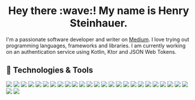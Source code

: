
<h1 align='center'>Hey there :wave:! My name is Henry Steinhauer.</h1>

I'm a passionate software developer and writer on [Medium](https://henrysteinhauer.medium.com/). I love trying out programming languages, frameworks and libraries. I am currently working on an authentication service using Kotlin, Ktor and JSON Web Tokens.

## 🔧 Technologies & Tools

![](https://img.shields.io/badge/C_Sharp-informational?style=flat&logo=c-sharp&logoColor=white&color=001482)
![](https://img.shields.io/badge/Kotlin-informational?style=flat&logo=kotlin&logoColor=white&color=001482)
![](https://img.shields.io/badge/Ktor-informational?style=flat&logo=kotlin&logoColor=white&color=001482)
![](https://img.shields.io/badge/MockK-informational?style=flat&logo=kotlin&logoColor=white&color=001482)
![](https://img.shields.io/badge/Ruby-informational?style=flat&logo=ruby&logoColor=white&color=001482)
![](https://img.shields.io/badge/TS-informational?style=flat&logo=typescript&logoColor=white&color=001482)
![](https://img.shields.io/badge/JS-informational?style=flat&logo=javascript&logoColor=white&color=001482)
![](https://img.shields.io/badge/Vue-informational?style=flat&logo=vue.js&logoColor=white&color=052AF7)
![](https://img.shields.io/badge/Ruby_on_Rails-informational?style=flat&logo=ruby-on-rails&logoColor=white&color=052AF7)
![](https://img.shields.io/badge/Docker-informational?style=flat&logo=docker&logoColor=white&color=2E4159)
![](https://img.shields.io/badge/Git-informational?style=flat&logo=git&logoColor=white&color=2E4159)
![](https://img.shields.io/badge/Gitlab-informational?style=flat&logo=gitlab&logoColor=white&color=2E4159)
![](https://img.shields.io/badge/Bash-informational?style=flat&logo=gnu-bash&logoColor=white&color=2E4159)
![](https://img.shields.io/badge/HikariCP-informational?style=flat&logo=hicari&logoColor=white&color=2E4159)
![](https://img.shields.io/badge/JSON-informational?style=flat&logo=json&logoColor=white&color=2E4159)
![](https://img.shields.io/badge/JSON_Web_Tokens-informational?style=flat&logo=json-web-tokens&logoColor=white&color=2E4159)
![](https://img.shields.io/badge/Google_Anayltics-informational?style=flat&logo=google-analytics&logoColor=white&color=2E4159)
![](https://img.shields.io/badge/Github_Actions-informational?style=flat&logo=github-actions&logoColor=white&color=2E4159)
![](https://img.shields.io/badge/Webpack-informational?style=flat&logo=webpack&logoColor=white&color=2E4159)
![](https://img.shields.io/badge/HTML-informational?style=flat&logo=html5&logoColor=white&color=F7BD05)
![](https://img.shields.io/badge/Newsletter_HTML-informational?style=flat&logo=html5&logoColor=white&color=F7BD05)
![](https://img.shields.io/badge/CSS-informational?style=flat&logo=css3&logoColor=white&color=F7BD05)
![](https://img.shields.io/badge/SCSS-informational?style=flat&logo=sass&logoColor=white&color=F7BD05)
![](https://img.shields.io/badge/SVG-informational?style=flat&logo=svg&logoColor=white&color=F7BD05)
![](https://img.shields.io/badge/TWIG-informational?style=flat&logo=twig&logoColor=white&color=F7BD05)
![](https://img.shields.io/badge/DB-MySQL-informational?style=flat&logo=MySQL&logoColor=white&color=A3BF65)
![](https://img.shields.io/badge/DB-PostgreSQL-informational?style=flat&logo=PostgreSQL&logoColor=white&color=A3BF65)

<!--
Here are some ideas to get you started:

- 🔭 I’m currently working on ...
- 🌱 I’m currently learning ...
- 👯 I’m looking to collaborate on ...
- 🤔 I’m looking for help with ...
- 💬 Ask me about ...
- 📫 How to reach me: ...
- 😄 Pronouns: ...
- ⚡ Fun fact: ...
-->
